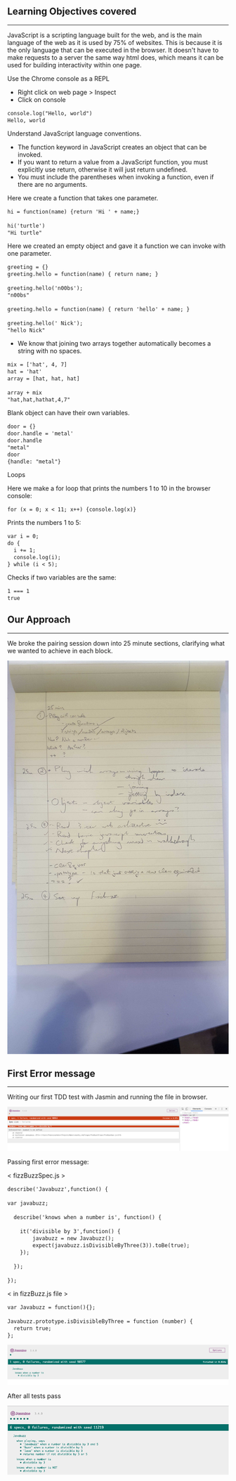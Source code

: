 ## Learning Objectives covered
---

JavaScript is a scripting language built for the web, and is the main language of the web as it is used by 75% of websites. This is because it is the only language that can be executed in the browser.
It doesn't have to make requests to a server the same way html does, which means it can be used for building interactivity within one page.

Use the Chrome console as a REPL
- Right click on web page > Inspect
- Click on console

```
console.log("Hello, world")
Hello, world
```

Understand JavaScript language conventions.
- The function keyword in JavaScript creates an object that can be invoked.
- If you want to return a value from a JavaScript function, you must explicitly use return, otherwise it will just return undefined.
- You must include the parentheses when invoking a function, even if there are no arguments.

Here we create a function that takes one parameter.

```
hi = function(name) {return 'Hi ' + name;}

hi('turtle')
"Hi turtle"
```

Here we created an empty object and gave it a function we can invoke with one parameter.

```
greeting = {}
greeting.hello = function(name) { return name; }

greeting.hello('n00bs');
"n00bs"

greeting.hello = function(name) { return 'hello' + name; }

greeting.hello(' Nick');
"hello Nick"
```

- We know that joining two arrays together automatically becomes a string with no spaces.

```
mix = ['hat', 4, 7]
hat = 'hat'
array = [hat, hat, hat]

array + mix
"hat,hat,hathat,4,7"
```
Blank object can have their own variables.

```
door = {}
door.handle = 'metal'
door.handle
"metal"
door
{handle: "metal"}

```

Loops

Here we make a for loop that prints the numbers 1 to 10 in the browser console:

```
for (x = 0; x < 11; x++) {console.log(x)}
```

Prints the numbers 1 to 5:

```
var i = 0;
do {
  i += 1;
  console.log(i);
} while (i < 5);

```

Checks if two variables are the same:

```
1 === 1
true
```

## Our Approach
---
We broke the pairing session down into 25 minute sections, clarifying what we wanted to achieve in each block.

![25_mins](./images/25_mins.jpg)


## First Error message
---

Writing our first TDD test with Jasmin and running the file in browser.


![first_error](./images/first_error.png)

Passing first error message:

< fizzBuzzSpec.js >

```
describe('Javabuzz',function() {

var javabuzz;

  describe('knows when a number is', function() {

    it('divisible by 3',function() {
        javabuzz = new Javabuzz();
        expect(javabuzz.isDivisibleByThree(3)).toBe(true);
    });

  });

});
```

< in fizzBuzz.js file >

```
var Javabuzz = function(){};

Javabuzz.prototype.isDivisibleByThree = function (number) {
  return true;
};

```

![first_error_fix](./images/first_error_fix.png)

After all tests pass

![all_tests_pass](./images/all_tests_pass.png)
